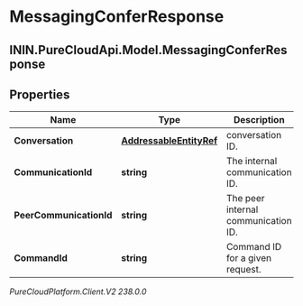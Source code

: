 # MessagingConferResponse

## ININ.PureCloudApi.Model.MessagingConferResponse

## Properties

|Name | Type | Description | Notes|
|------------ | ------------- | ------------- | -------------|
| **Conversation** | [**AddressableEntityRef**](AddressableEntityRef) | conversation ID. | |
| **CommunicationId** | **string** | The internal communication ID. | |
| **PeerCommunicationId** | **string** | The peer internal communication ID. | |
| **CommandId** | **string** | Command ID for a given request. | |



_PureCloudPlatform.Client.V2 238.0.0_
